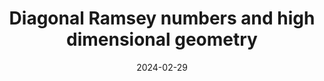 ---
title: Diagonal Ramsey numbers and high dimensional geometry
date: 2024-02-29
status:
notes: 02-29-24-colloq.pdf
code:
site:
paper: At the MIT Math Colloquium. The proof was discussed in more detail in the following day's <a href="https://sanjanad1024.github.io/assets/pdf/seminar_notes/03-01-24-reading.pdf" target="_blank">reading group</a>.
presenters: Julian Sahasrabudhe
series: Combinatorics 
---